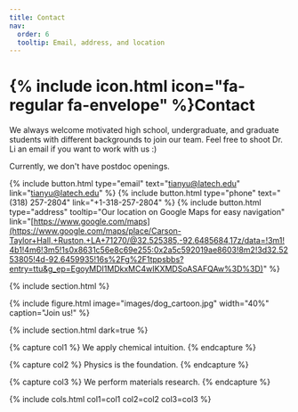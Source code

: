 ```yaml
---
title: Contact
nav:
  order: 6
  tooltip: Email, address, and location
---
```


# {% include icon.html icon="fa-regular fa-envelope" %}Contact

We always welcome motivated high school, undergraduate, and graduate students with different backgrounds to join our team. Feel free to shoot Dr. Li an email if you want to work with us :)

Currently, we don't have postdoc openings. 

{%
  include button.html
  type="email"
  text="tianyu@latech.edu"
  link="tianyu@latech.edu"
%}
{%
  include button.html
  type="phone"
  text="(318) 257-2804"
  link="+1-318-257-2804"
%}
{%
  include button.html
  type="address"
  tooltip="Our location on Google Maps for easy navigation"
  link="[https://www.google.com/maps](https://www.google.com/maps/place/Carson-Taylor+Hall,+Ruston,+LA+71270/@32.525385,-92.6485684,17z/data=!3m1!4b1!4m6!3m5!1s0x8631c56e8c69e255:0x2a5c592019ae8603!8m2!3d32.5253805!4d-92.6459935!16s%2Fg%2F1tppsbbs?entry=ttu&g_ep=EgoyMDI1MDkxMC4wIKXMDSoASAFQAw%3D%3D)"
%}


{% include section.html %}

{%
  include figure.html
  image="images/dog_cartoon.jpg"
  width="40%"
  caption="Join us!"
%}




{% include section.html dark=true %}

{% capture col1 %}
We apply chemical intuition.
{% endcapture %}

{% capture col2 %}
Physics is the foundation.
{% endcapture %}

{% capture col3 %}
We perform materials research.
{% endcapture %}

{% include cols.html col1=col1 col2=col2 col3=col3 %}
